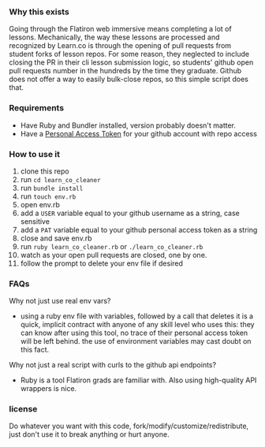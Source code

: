 ### Why this exists

Going through the Flatiron web immersive means completing a lot of lessons. Mechanically, the way these lessons are processed and recognized by Learn.co is through the opening of pull requests from student forks of lesson repos. For some reason, they neglected to include closing the PR in their cli lesson submission logic, so students' github open pull requests number in the hundreds by the time they graduate. Github does not offer a way to easily bulk-close repos, so this simple script does that.

### Requirements

- Have Ruby and Bundler installed, version probably doesn't matter.
- Have a [Personal Access Token](https://help.github.com/en/github/authenticating-to-github/creating-a-personal-access-token-for-the-command-line) for your github account with repo access

### How to use it

1. clone this repo
2. run `cd learn_co_cleaner`
3. run `bundle install`
4. run `touch env.rb` 
5. open env.rb
6. add a `USER` variable equal to your github username as a string, case sensitive
7. add a `PAT` variable equal to your github personal access token as a string
8. close and save env.rb
9. run `ruby learn_co_cleaner.rb` or `./learn_co_cleaner.rb`
10. watch as your open pull requests are closed, one by one. 
11. follow the prompt to delete your env file if desired

### FAQs

Why not just use real env vars?
- using a ruby env file with variables, followed by a call that deletes it is a quick, implicit contract with anyone of any skill level who uses this: they can know after using this tool, no trace of their personal access token will be left behind. the use of environment variables may cast doubt on this fact.

Why not just a real script with curls to the github api endpoints? 
- Ruby is a tool Flatiron grads are familiar with. Also using high-quality API wrappers is nice.

### license

Do whatever you want with this code, fork/modify/customize/redistribute, just don't use it to break anything or hurt anyone.
